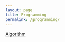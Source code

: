 ```yaml
---
layout: page
title: Programming
permalink: /programming/
---
```


[Algorithm](http://aejijeon.github.io/programming/algorithm)
